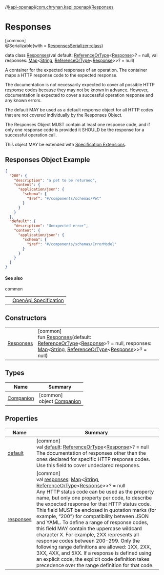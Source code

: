 //[kapi-openapi](../../../index.md)/[com.chrynan.kapi.openapi](../index.md)/[Responses](index.md)

# Responses

[common]\
@Serializable(with = [ResponsesSerializer::class](../../../../kapi-openapi/com.chrynan.kapi.openapi/-responses-serializer/index.md))

data class [Responses](index.md)(val default: [ReferenceOrType](../-reference-or-type/index.md)&lt;[Response](../-response/index.md)&gt;? = null, val responses: [Map](https://kotlinlang.org/api/latest/jvm/stdlib/kotlin.collections/-map/index.html)&lt;[String](https://kotlinlang.org/api/latest/jvm/stdlib/kotlin/-string/index.html), [ReferenceOrType](../-reference-or-type/index.md)&lt;[Response](../-response/index.md)&gt;&gt;? = null)

A container for the expected responses of an operation. The container maps a HTTP response code to the expected response.

The documentation is not necessarily expected to cover all possible HTTP response codes because they may not be known in advance. However, documentation is expected to cover a successful operation response and any known errors.

The default MAY be used as a default response object for all HTTP codes that are not covered individually by the Responses Object.

The Responses Object MUST contain at least one response code, and if only one response code is provided it SHOULD be the response for a successful operation call.

This object MAY be extended with [Specification Extensions](https://spec.openapis.org/oas/v3.1.0#specificationExtensions).

##  Responses Object Example

```json
{
  "200": {
    "description": "a pet to be returned",
    "content": {
      "application/json": {
        "schema": {
          "$ref": "#/components/schemas/Pet"
        }
      }
    }
  },
  "default": {
    "description": "Unexpected error",
    "content": {
      "application/json": {
        "schema": {
          "$ref": "#/components/schemas/ErrorModel"
        }
      }
    }
  }
}
```

#### See also

common

| | |
|---|---|
|  | [OpenApi Specification](https://spec.openapis.org/oas/v3.1.0#responses-object) |

## Constructors

| | |
|---|---|
| [Responses](-responses.md) | [common]<br>fun [Responses](-responses.md)(default: [ReferenceOrType](../-reference-or-type/index.md)&lt;[Response](../-response/index.md)&gt;? = null, responses: [Map](https://kotlinlang.org/api/latest/jvm/stdlib/kotlin.collections/-map/index.html)&lt;[String](https://kotlinlang.org/api/latest/jvm/stdlib/kotlin/-string/index.html), [ReferenceOrType](../-reference-or-type/index.md)&lt;[Response](../-response/index.md)&gt;&gt;? = null) |

## Types

| Name | Summary |
|---|---|
| [Companion](-companion/index.md) | [common]<br>object [Companion](-companion/index.md) |

## Properties

| Name | Summary |
|---|---|
| [default](default.md) | [common]<br>val [default](default.md): [ReferenceOrType](../-reference-or-type/index.md)&lt;[Response](../-response/index.md)&gt;? = null<br>The documentation of responses other than the ones declared for specific HTTP response codes. Use this field to cover undeclared responses. |
| [responses](responses.md) | [common]<br>val [responses](responses.md): [Map](https://kotlinlang.org/api/latest/jvm/stdlib/kotlin.collections/-map/index.html)&lt;[String](https://kotlinlang.org/api/latest/jvm/stdlib/kotlin/-string/index.html), [ReferenceOrType](../-reference-or-type/index.md)&lt;[Response](../-response/index.md)&gt;&gt;? = null<br>Any HTTP status code can be used as the property name, but only one property per code, to describe the expected response for that HTTP status code. This field MUST be enclosed in quotation marks (for example, “200”) for compatibility between JSON and YAML. To define a range of response codes, this field MAY contain the uppercase wildcard character X. For example, 2XX represents all response codes between 200-299. Only the following range definitions are allowed: 1XX, 2XX, 3XX, 4XX, and 5XX. If a response is defined using an explicit code, the explicit code definition takes precedence over the range definition for that code. |
